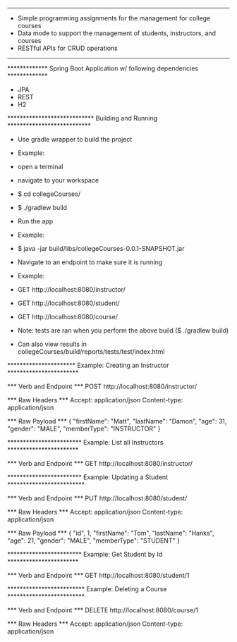 *****************************************************************************
* Simple programming assignments for the management for college courses
* Data mode to support the management of students, instructors, and courses
* RESTful APIs for CRUD operations
*****************************************************************************



************* Spring Boot Application w/ following dependencies *************
* JPA
* REST
* H2



**************************** Building and Running ***************************
* Use gradle wrapper to build the project
* Example:
* open a terminal
* navigate to your workspace
* $ cd collegeCourses/
* $ ./gradlew build

* Run the app
* Example:
* $ java -jar build/libs/collegeCourses-0.0.1-SNAPSHOT.jar

* Navigate to an endpoint to make sure it is running
* Example:
* GET http://localhost:8080/instructor/
* GET http://localhost:8080/student/
* GET http://localhost:8080/course/

* Note: tests are ran when you perform the above build ($ ./gradlew build)
* Can also view results in collegeCourses/build/reports/tests/test/index.html



********************** Example: Creating an Instructor ***********************

*** Verb and Endpoint ***
POST http://localhost:8080/instructor/

*** Raw Headers ***
Accept: application/json
Content-type: application/json

*** Raw Payload ***
{
"firstName": "Matt",
"lastName": "Damon",
"age": 31,
"gender": "MALE",
"memberType": "INSTRUCTOR"
}



************************ Example: List all Instructors *********************** 

*** Verb and Endpoint ***
GET http://localhost:8080/instructor/



************************ Example: Updating a Student ************************* 

*** Verb and Endpoint ***
PUT http://localhost:8080/student/

*** Raw Headers  ***
Accept: application/json
Content-type: application/json

*** Raw Payload ***
{
"id", 1,
"firstName": "Tom",
"lastName": "Hanks",
"age": 21,
"gender": "MALE",
"memberType": "STUDENT"
}



************************ Example: Get Student by Id *********************** 

*** Verb and Endpoint ***
GET http://localhost:8080/student/1



************************* Example: Deleting a Course ************************* 

*** Verb and Endpoint ***
DELETE http://localhost:8080/course/1

*** Raw Headers  ***
Accept: application/json
Content-type: application/json
